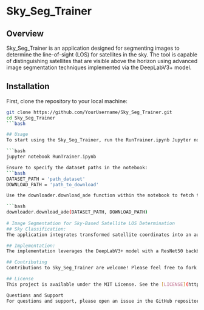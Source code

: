 # Sky_Seg_Trainer

## Overview
Sky_Seg_Trainer is an application designed for segmenting images to determine the line-of-sight (LOS) for satellites in the sky. The tool is capable of distinguishing satellites that are visible above the horizon using advanced image segmentation techniques implemented via the DeepLabV3+ model.

## Installation

First, clone the repository to your local machine:

```bash
git clone https://github.com/YourUsername/Sky_Seg_Trainer.git
cd Sky_Seg_Trainer
```bash

## Usage
To start using the Sky_Seg_Trainer, run the RunTrainer.ipynb Jupyter notebook:

```bash
jupyter notebook RunTrainer.ipynb

Ensure to specify the dataset paths in the notebook:
```bash
DATASET_PATH = 'path_dataset'
DOWNLOAD_PATH = 'path_to_download'

Use the downloader.download_ade function within the notebook to fetch the dataset:

```bash
downloader.download_ade(DATASET_PATH, DOWNLOAD_PATH)
 
# Image Segmentation for Sky-Based Satellite LOS Determination
## Sky Classification:
The application integrates transformed satellite coordinates into an augmented reality view, allowing users to visually identify GNSS satellite locations through their iPhone display.

## Implementation:
The implementation leverages the DeepLabV3+ model with a ResNet50 backbone, enhanced by transfer learning with weights pre-trained on ImageNet. This approach facilitates precise segmentation necessary for reliable satellite visibility analysis.

## Contributing
Contributions to Sky_Seg_Trainer are welcome! Please feel free to fork the repository, make your changes, and create a pull request to contribute.

## License
This project is available under the MIT License. See the [LICENSE](https://github.com/SeanBaek111/Sky_Seg_Trainer/blob/main/LICENSE) file for more details.

Questions and Support
For questions and support, please open an issue in the GitHub repository.
